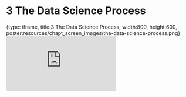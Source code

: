 # 3 The Data Science Process
 
{type: iframe, title:3 The Data Science Process, width:800, height:600, poster:resources/chapt_screen_images/the-data-science-process.png}
![](https://datatrail-jhu.github.io/DataTrail_ReOrg/no_toc/the-data-science-process.html)
 

 

